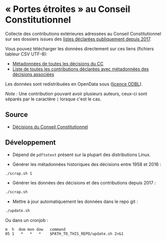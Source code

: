 # « Portes étroites » au Conseil Constitutionnel

Collecte des contributions extérieures adressées au Conseil Constitutionnel sur ses dossiers issues des [listes déclarées publiquement depuis 2017](http://www.conseil-constitutionnel.fr/conseil-constitutionnel/francais/actualites/2017/communique-sur-les-contributions-exterieures.148638.html).

Vous pouvez télécharger les données directement sur ces liens (fichiers tableur CSV UTF-8):
- [Métadonnées de toutes les décisions du CC](https://github.com/regardscitoyens/CC-portes-etroites/raw/master/data/decisions.csv)
- [Liste de toutes les contributions déclarées avec métadonnées des décisions associées](https://github.com/regardscitoyens/CC-portes-etroites/raw/master/data/contributions.csv)

Les données sont redistribuées en OpenData sous ([licence ODBL](http://www.vvlibri.org/fr/licence/odbl/10/fr/legalcode)).

*Note :* Une contribution pouvant avoir plusieurs auteurs, ceux-ci sont séparés par le caractère `|` lorsque c'est le cas.

## Source

- [Décisions du Conseil Constitutionnel](http://www.conseil-constitutionnel.fr/conseil-constitutionnel/francais/les-decisions/acces-par-date/decisions-depuis-1959/les-decisions-par-date.4614.html)

## Développement

- Dépend de `pdftotext` présent sur la plupart des distributions Linux.

- Générer les métadonnées historiques des décisions entre 1958 et 2016 :

```bash
./scrap.sh 1
```

- Générer les données des décisions et des contributions depuis 2017 :

```bash
./scrap.sh
```

- Mettre à jour automatiquement les données dans le repo git :

```bash
./update.sh
```

Ou dans un cronjob :

```crontab
m  h  dom mon dow   command
05 1   *   *   *    $PATH_TO_THIS_REPO/update.sh 2>&1
```

